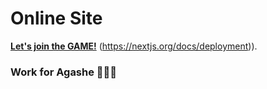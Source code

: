 # Online Site
**[Let's join the GAME!](https://igot7-matching-game.vercel.app/)**
(https://nextjs.org/docs/deployment)).

### Work for Agashe 💚💚💚

